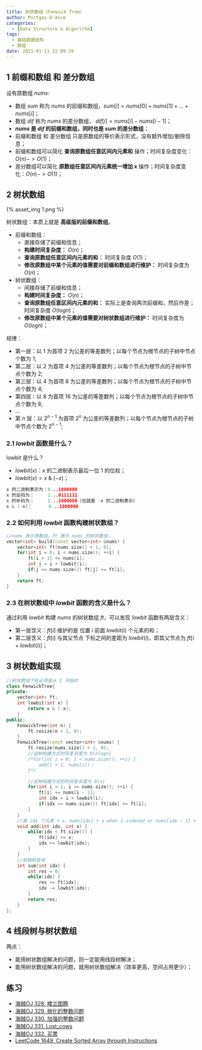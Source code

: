 ```yaml
---
title: 树状数组（Fenwick Tree）
author: Portgas·D·Asce
categories:
  - [Data Structure & Algorithm]
tags:
  - 基础数据结构
  - 数组
date: 2021-01-11 22:09:29
---
```


<!--more-->
## 1 前缀和数组 和 差分数组
设有原数组 $nums$:
- 数组 $sum$ 称为 $nums$ 的前缀和数组，$sum[i] = nums[0] + nums[1] + ... + nums[i]$；
- 数组 $dif$ 称为 $nums$ 的差分数组， $dif[i] = nums[i] - nums[i - 1]$；
- **$nums$ 是 $dif$ 的前缀和数组，同时也是 $sum$ 的差分数组**；
- 前缀和数组 和 差分数组 只是原数组的等价表示形式，没有额外增加/删除信息；
- 前缀和数组可以简化 **查询原数组任意区间内元素和** 操作；时间复杂度变化：$O(n)->O(1)$；
- 差分数组可以简化 **原数组任意区间内元素统一增加 x** 操作；时间复杂度变化：$O(n)->O(1)$；

## 2 树状数组
{% asset_img 1.png %}

树状数组：本质上就是 **高级版的前缀和数组**。
- 前缀和数组：
  - 直接存储了前缀和信息；
  - **构建时间复杂度：** $O(n)$；
  - **查询原数组任意区间内元素的和：** 时间复杂度 $O(1)$；
  - **修改原数组中某个元素的值需要对前缀和数组进行维护：** 时间复杂度为 $O(n)$；
- 树状数组：
  - 间接存储了前缀和信息；
  - **构建时间复杂度：** $O(n)$；
  - **查询原数组任意区间内元素的和：** 实际上是查询两次前缀和，然后作差；时间复杂度 $O(logn)$；
  - **修改原数组中某个元素的值需要对树状数组进行维护：** 时间复杂度为 $O(logn)$；

规律：
- 第一层：以 1 为首项 2 为公差的等差数列；以每个节点为根节点的子树中节点个数为 1;
- 第二层：以 2 为首项 4 为公差的等差数列；以每个节点为根节点的子树中节点个数为 2;
- 第三层：以 4 为首项 8 为公差的等差数列；以每个节点为根节点的子树中节点个数为 4;
- 第四层：以 8 为首项 16 为公差的等差数列；以每个节点为根节点的子树中节点个数为 8;
- ...
- 第 $n$ 层：以 $2^{n - 1}$ 为首项 $2^n$ 为公差的等差数列；以每个节点为根节点的子树中节点个数为 $2^{n - 1}$;

### 2.1 $lowbit$ 函数是什么？
lowbit 是什么？
- $lowbit(x)$：$x$ 的二进制表示最后一位 $1$ 的位权；
- $lowbit(x) = x\ \&\ (-x)$；

```cpp
x 的二进制表示为：0...1000000
x 的反码为：     1...0111111
x 的补码为：     1...1000000（也就是 -x 的二进制表示）
x & (-x)：      0...1000000
```
### 2.2 如何利用 $lowbit$ 函数构建树状数组？
```cpp
//nums 表示原数组，ft 表示 nums 的树状数组；
vector<int> build(const vector<int> &nums) {
    vector<int> ft(nums.size() + 1, 0);
    for(int i = 0; i < nums.size(); ++i) {
        ft[i + 1] += nums[i];
        int j = i + lowbit(i);
        if(j <= nums.size()) ft[j] += ft[i];
    }
    return ft;
}
```

### 2.3 在树状数组中 $lowbit$ 函数的含义是什么？
通过利用 $lowbit$ 构建 $nums$ 的树状数组 $ft$，可以发现 $lowbit$ 函数有两层含义：
- 第一层含义：$ft[i]$ 维护的是 位置 $i$ 前面 $lowbit(i)$ 个元素的和；
- 第二层含义：$ft[i]$ 与其父节点 下标之间的差距为 $lowbit(i)$，即其父节点为 $ft[i + lowbit(i)]$；

## 3 树状数组实现
```cpp
//树状数组下标必须是从 1 开始的
class FenwickTree{
private:
    vector<int> ft;
    int lowbit(int x) {
        return x & (-x);
    }
public:
    FenwickTree(int n) {
        ft.resize(n + 1, 0);
    }
    FenwickTree(const vector<int> &nums) {
        ft.resize(nums.size() + 1, 0);
        //这种构建方式时间复杂度为 O(nlogn)
        /*for(int i = 0; i < nums.size(); ++i) {
            add(i + 1, nums[i])；
        }*/

        //这种构建方式的时间复杂度为 O(n)
        for(int i = 1; i <= nums.size(); ++i) {
            ft[i] += nums[i - 1];
            int idx = i + lowbit(i);
            if(idx <= nums.size()) ft[idx] += ft[i];
        }
    }
    //第 idx 个元素 + x，nums[idx] + x when 1-indexed or nums[idx - 1] + x when 0-indexed
    void add(int idx, int x) {
        while(idx < ft.size()) {
            ft[idx] += x;
            idx += lowbit(idx);
        }
    }
    //前缀和查询
    int sum(int idx) {
        int res = 0;
        while(idx) {
            res += ft[idx];
            idx -= lowbit(idx);
        }
        return res;
    }
};
```

## 4 线段树与树状数组
两点：
- 能用树状数组解决的问题，则一定能用线段树解决；
- 能用树状数组解决的问题，就用树状数组解决（效率更高，空间占用更少）；

## 练习
- [海贼OJ 328. 楼兰图腾](http://oj.haizeix.com/problem/328)
- [海贼OJ 329. 弱化的整数问题](http://oj.haizeix.com/problem/329)
- [海贼OJ 330. 加强的整数问题](http://oj.haizeix.com/problem/330)
- [海贼OJ 331. Lost_cows](http://oj.haizeix.com/problem/331)
- [海贼OJ 332. 买票](http://oj.haizeix.com/problem/332)
- [LeetCode 1649. Create Sorted Array through Instructions](https://leetcode.com/problems/create-sorted-array-through-instructions/)